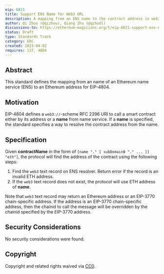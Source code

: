 ```yaml
---
eip: 6821
title: Support ENS Name for Web3 URL
description: A mapping from an ENS name to the contract address in web3://
author: Qi Zhou (@qizhou), Qiang Zhu (@qzhodl)
discussions-to: https://ethereum-magicians.org/t/eip-6821-support-ens-name-for-web3-url/13654
status: Draft
type: Standards Track
category: ERC
created: 2023-04-02
requires: 137, 4804
---
```


## Abstract

This standard defines the mapping from an name of an Ethereum name service (ENS) to an Ethereum address for EIP-4804.

## Motivation

EIP-4804 defines a `web3://`-scheme RFC 2396 URI to call a smart contract either by its address or a **name** from name service.  If a **name** is specified, the standard specifies a way to resolve the contract address from the name.

## Specification

Given **contractName** in the form of `[name "." [ subDomain0 "." ... ]] "eth"]`, the protocol will find the address of the contract using the following steps:
1. Find the `web3` text record on ENS resolver.  Return error if the record is an invalid ETH address.
2. If the `web3` text record does not exist, the protocol will use ETH address of **name**.

Note that `web3` text record may return an Ethereum address or an EIP-3770 chain-specific address.  If the address is an EIP-3770 chain-specific address, then the chainid to call the message will be overridden by the chainid specified by the EIP-3770 address.

## Security Considerations

No security considerations were found.

## Copyright

Copyright and related rights waived via [CC0](../LICENSE.md).
